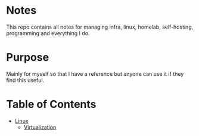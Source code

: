 # Notes

This repo contains all notes for managing infra, linux, homelab, self-hosting, programming and everything I do.

# Purpose

Mainly for myself so that I have a reference but anyone can use it if they find this useful.

# Table of Contents

-   [Linux](https://github.com/nilotpaul/notes/tree/main/linux)
    -   [Virtualization](https://github.com/nilotpaul/notes/blob/main/linux/vm-linux/create-vm-with-quemu-kvm-libvirt.mdhttps://github.com/nilotpaul/notes/blob/main/linux/VMs/create-vm-with-quemu-kvm-libvirt.md)
